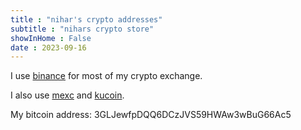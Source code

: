 ```yaml
---
title : "nihar's crypto addresses"
subtitle : "nihars crypto store"
showInHome : False
date : 2023-09-16
---
```


I use [binance](https://www.binance.info/en/activity/referral-entry/CPA?fromActivityPage=true&ref=CPA_00SI4RF8P1) for most of my crypto exchange.

I also use [mexc](https://www.mexc.com/register?inviteCode=1if5a) and [kucoin](https://www.kucoin.com/r/rf/QBSLS54E).

My bitcoin address: 3GLJewfpDQQ6DCzJVS59HWAw3wBuG66Ac5